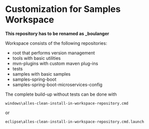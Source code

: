 Customization for Samples Workspace
===================================

**This repository has to be renamed as _boulanger**

Workspace consists of the following repositories:
- root that performs version management
- tools with basic utilities
- mvn-plugins with custom maven plug-ins
- tests
- samples with basic samples
- samples-spring-boot
- samples-spring-boot-microservices-config

The complete build-up without tests can be done with
    
    windows\alles-clean-install-in-workspace-repository.cmd

or

    eclipse\alles-clean-install-in-workspace-repository.cmd.launch
    
